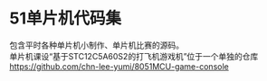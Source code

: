 # 51单片机代码集
包含平时各种单片机小制作、单片机比赛的源码。  
单片机课设“基于STC12C5A60S2的打飞机游戏机”位于一个单独的仓库 https://github.com/chn-lee-yumi/8051MCU-game-console
